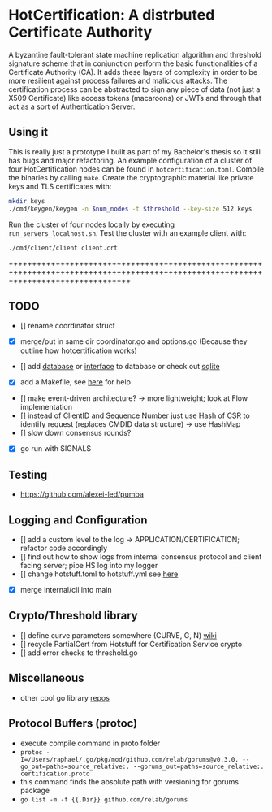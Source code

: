 # HotCertification: A distrbuted Certificate Authority

A byzantine fault-tolerant state machine replication algorithm and threshold signature scheme that in conjunction perform the basic functionalities of a Certificate Authority (CA).
It adds these layers of complexity in order to be more resilient against process failures and malicious attacks.
The certification process can be abstracted to sign any piece of data (not just a X509 Certificate) like access tokens (macaroons) or JWTs and through that act as a sort of Authentication Server.
 
## Using it
This is really just a prototype I built as part of my Bachelor's thesis so it still has bugs and major refactoring.
An example configuration of a cluster of four HotCertification nodes can be found in `hotcertification.toml`.
Compile the binaries by calling `make`.
Create the cryptographic material like private keys and TLS certificates with:
```bash
mkdir keys
./cmd/keygen/keygen -n $num_nodes -t $threshold --key-size 512 keys
```
Run the cluster of four nodes locally by executing `run_servers_localhost.sh`.
Test the cluster with an example client with:
```bash
./cmd/client/client client.crt
```









++++++++++++++++++++++++++++++++++++++++++++++++++++++++++++++++++++++++++++++++++++++++++++++++++++++++++++++++++++++++++++++++++++++
## TODO

- [] rename coordinator struct
- [x] merge/put in same dir coordinator.go and options.go (Because they outline how hotcertification works)
- [] add [database](https://github.com/gostor/awesome-go-storage) or
  [interface](https://github.com/philippgille/gokv) to database or check out
  [sqlite](https://www.sqlite.org/index.html)
- [x] add a Makefile, see [here](https://makefiletutorial.com/) for help
- [] make event-driven architecture? -> more lightweight; look at Flow implementation
- [] instead of ClientID and Sequence Number just use Hash of CSR to identify request (replaces CMDID data structure) -> use HashMap
- [] slow down consensus rounds?
- [x] go run with SIGNALS

## Testing

- https://github.com/alexei-led/pumba

## Logging and Configuration

- [] add a custom level to the log -> APPLICATION/CERTIFICATION; refactor code accordingly
- [] find out how to show logs from internal consensus protocol and client facing
server; pipe HS log into my logger
- [] change hotstuff.toml to hotstuff.yml see [here](https://stackoverflow.com/questions/33989612/yaml-equivalent-of-array-of-objects-in-json)
- [x] merge internal/cli into main


## Crypto/Threshold library

- [] define curve parameters somewhere (CURVE, G, N) [wiki](https://en.wikipedia.org/wiki/Elliptic_Curve_Digital_Signature_Algorithm)
- [] recycle PartialCert from Hotstuff for Certification Service crypto
- [] add error checks to threshold.go

## Miscellaneous

- other cool go library [repos](https://github.com/avelino/awesome-go)

## Protocol Buffers (protoc)

- execute compile command in proto folder
- ` protoc -I=/Users/raphael/.go/pkg/mod/github.com/relab/gorums@v0.3.0. --go_out=paths=source_relative:. --gorums_out=paths=source_relative:. certification.proto `
- this command finds the absolute path with versioning for gorums package
- ` go list -m -f {{.Dir}} github.com/relab/gorums `

